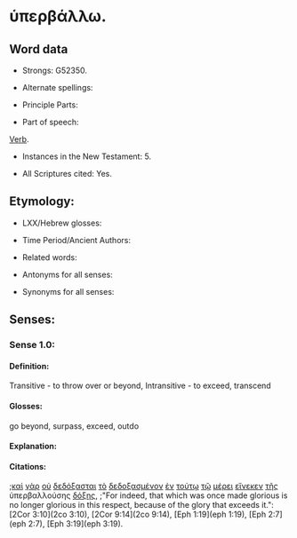 # ὑπερβάλλω.

<!-- Status: S2=NeedsFinalCheck -->
<!-- Lexica used for edits: BDAG, FFM, LN, A-S -->

## Word data

* Strongs: G52350.

* Alternate spellings:

* Principle Parts: 

* Part of speech: 

[Verb](http://ugg.readthedocs.io/en/latest/verb.html).

* Instances in the New Testament: 5.

* All Scriptures cited: Yes.

## Etymology: 

* LXX/Hebrew glosses: 

* Time Period/Ancient Authors: 

* Related words: 

* Antonyms for all senses:

* Synonyms for all senses: 

## Senses: 

### Sense 1.0:

#### Definition: 

Transitive - to throw over or beyond,
Intransitive - to exceed, transcend

#### Glosses:

go beyond, surpass, exceed, outdo

#### Explanation:

#### Citations:

;[καὶ](../G25320/01.md) [γὰρ](../G10630/01.md) [οὐ](../G37560/01.md) [δεδόξασται](../G13920/01.md) [τὸ](../G35880/01.md) [δεδοξασμένον](../G13920/01.md) [ἐν](../G17220/01.md) [τούτῳ](../G37780/01.md) [τῷ](../G35880/01.md) [μέρει](../G33130/01.md) [εἵνεκεν](../G17520/01.md) [τῆς](../G35880/01.md) ὑπερβαλλούσης [δόξης](../G13910/01.md), 
;"For indeed, that which was once made glorious is no longer glorious in this respect, because of the glory that exceeds it.":
[2Cor 3:10](2co 3:10),  [2Cor 9:14](2co 9:14),  [Eph 1:19](eph 1:19),  [Eph 2:7](eph 2:7),  [Eph 3:19](eph 3:19).  
